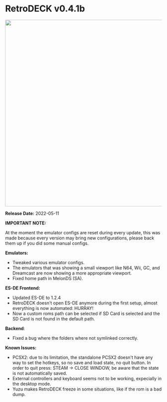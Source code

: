 # RetroDECK v0.4.1b

<img src="../../../wiki_images/logos/rd-logo-box.png" width="600">

**Release Date:** 2022-05-11

**IMPORTANT NOTE:**

At the moment the emulator configs are reset during every update, this was made because every version may bring new configurations, please back them up if you did some manual configs.

**Emulators:**
            
- Tweaked various emulator configs.
- The emulators that was showing a small viewport like N64, Wii, GC, and Dreamcast are now showing a more appropriate viewport.
- Fixed home path in MelonDS (SA).
            
**ES-DE Frontend:**
            
- Updated ES-DE to 1.2.4
- RetroDECK doesn't open ES-DE anymore during the first setup, almost everything is now automated: HURRAY!
- Now a custom roms path can be selected if SD Card is selected and the SD Card is not found in the default path.
            
**Backend**:
            
- Fixed a bug where the folders where not symlinked correctly.
            
**Known Issues:**
            
- PCSX2: due to its limitation, the standalone PCSX2 doesn't have any way to set the hotkeys, so no save and load state, no quit button. In order to quit press: STEAM -> CLOSE WINDOW, be aware that the state is not automatically saved.
- External controllers and keyboard seems not to be working, expecially in the desktop mode.
- Yuzu makes RetroDECK freeze in some situations, like if the rom is a bad dump.
